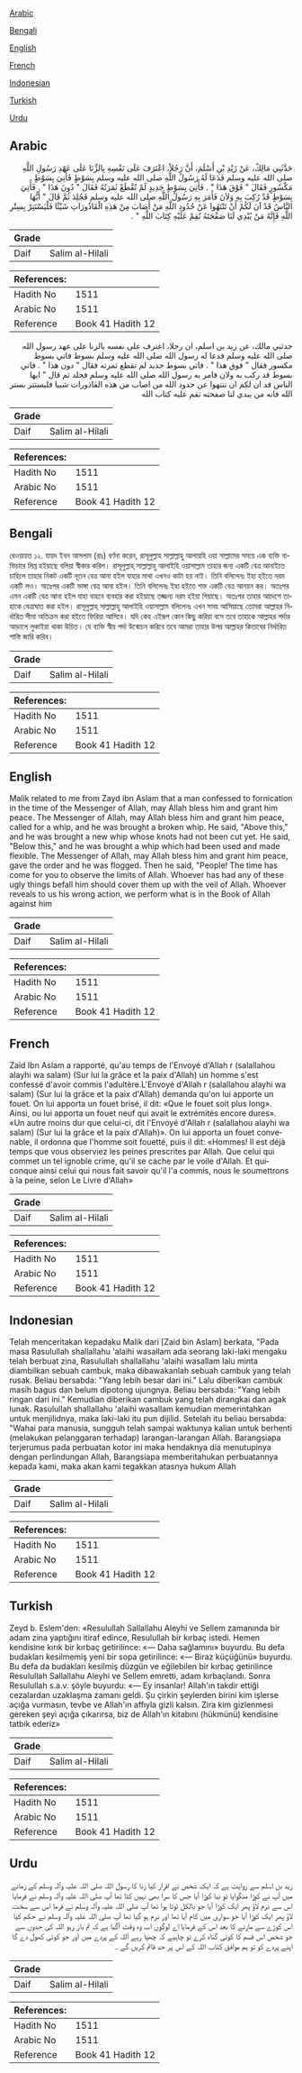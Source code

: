 [Arabic](#arabic)

[Bengali](#bengali)

[English](#english)

[French](#french)

[Indonesian](#indonesian)

[Turkish](#turkish)

[Urdu](#urdu)

## Arabic


<div dir="rtl" lang="ar" style={{fontSize:'larger',backgroundColor:'#f8f9fa',padding:20}}>
حَدَّثَنِي مَالِكٌ، عَنْ زَيْدِ بْنِ أَسْلَمَ، أَنَّ رَجُلاً، اعْتَرَفَ عَلَى نَفْسِهِ بِالزِّنَا عَلَى عَهْدِ رَسُولِ اللَّهِ صلى الله عليه وسلم فَدَعَا لَهُ رَسُولُ اللَّهِ صلى الله عليه وسلم بِسَوْطٍ فَأُتِيَ بِسَوْطٍ مَكْسُورٍ فَقَالَ ‏"‏ فَوْقَ هَذَا ‏"‏ ‏.‏ فَأُتِيَ بِسَوْطٍ جَدِيدٍ لَمْ تُقْطَعْ ثَمَرَتُهُ فَقَالَ ‏"‏ دُونَ هَذَا ‏"‏ ‏.‏ فَأُتِيَ بِسَوْطٍ قَدْ رُكِبَ بِهِ وَلاَنَ فَأَمَرَ بِهِ رَسُولُ اللَّهِ صلى الله عليه وسلم فَجُلِدَ ثُمَّ قَالَ ‏"‏ أَيُّهَا النَّاسُ قَدْ آنَ لَكُمْ أَنْ تَنْتَهُوا عَنْ حُدُودِ اللَّهِ مَنْ أَصَابَ مِنْ هَذِهِ الْقَاذُورَاتِ شَيْئًا فَلْيَسْتَتِرْ بِسِتْرِ اللَّهِ فَإِنَّهُ مَنْ يُبْدِي لَنَا صَفْحَتَهُ نُقِمْ عَلَيْهِ كِتَابَ اللَّهِ ‏"‏ ‏.‏
</div>
<div style={{backgroundColor:'#f8f9fa',padding:20, marginBottom: 10}}><table> <thead> <tr> <th>Grade</th> <th></th> </tr> </thead> <tbody> <tr><td>Daif</td><td>Salim al-Hilali</td></tr></tbody></table><table> <thead> <tr> <th>References:</th> <th></th> </tr> </thead> <tbody><tr><td>Hadith No</td><td>1511</td></tr><tr><td>Arabic No</td><td>1511</td></tr><tr><td>Reference</td><td>Book 41 Hadith 12</td></tr></tbody></table></div>


<div dir="rtl" lang="ar" style={{fontSize:'larger',backgroundColor:'#f8f9fa',padding:20}}>
حدثني مالك، عن زيد بن اسلم، ان رجلا، اعترف على نفسه بالزنا على عهد رسول الله صلى الله عليه وسلم فدعا له رسول الله صلى الله عليه وسلم بسوط فاتي بسوط مكسور فقال " فوق هذا " . فاتي بسوط جديد لم تقطع ثمرته فقال " دون هذا " . فاتي بسوط قد ركب به ولان فامر به رسول الله صلى الله عليه وسلم فجلد ثم قال " ايها الناس قد ان لكم ان تنتهوا عن حدود الله من اصاب من هذه القاذورات شييا فليستتر بستر الله فانه من يبدي لنا صفحته نقم عليه كتاب الله
</div>
<div style={{backgroundColor:'#f8f9fa',padding:20, marginBottom: 10}}><table> <thead> <tr> <th>Grade</th> <th></th> </tr> </thead> <tbody> <tr><td>Daif</td><td>Salim al-Hilali</td></tr></tbody></table><table> <thead> <tr> <th>References:</th> <th></th> </tr> </thead> <tbody><tr><td>Hadith No</td><td>1511</td></tr><tr><td>Arabic No</td><td>1511</td></tr><tr><td>Reference</td><td>Book 41 Hadith 12</td></tr></tbody></table></div>

## Bengali


<div dir="ltr" lang="bn" style={{fontSize:'larger',backgroundColor:'#f8f9fa',padding:20}}>
রেওয়ায়ত ১২. যায়দ ইবন আসলাম (রাঃ) বর্ণনা করেন, রাসূলুল্লাহ সাল্লাল্লাহু আলায়হি ওয়া সাল্লামের সময়ে এক ব্যক্তি ব্যভিচারে লিপ্ত হইয়াছে বলিয়া স্বীকার করিল। রাসূলুল্লাহ্ সাল্লাল্লাহু আলাইহি ওয়াসাল্লাম তাহার জন্য একটি বেত্র আনাইতে চাহিলে তাহার নিকট একটি নূতন বেত্র আনা হইল যাহার মাথা এখনও কাটা হয় নাই। তিনি বলিলেনঃ ইহা হইতে নরম একটি লও। অতঃপর একটি ভাঙ্গা বেত্র আনা হইল। তিনি বলিলেনঃ ইহা হইতে শক্ত একটি বেত্র আনয়ন কর। অতঃপর এমন একটি বেত্র আনা হইল যাহা বাহনে ব্যবহার করা হইয়াছে তজ্জন্য নরম হইয়া গিয়াছে। অতঃপর তাহার আদেশে তাহাকে বেত্ৰাঘাত করা হইল। রাসূলুল্লাহ্ সাল্লাল্লাহু আলাইহি ওয়াসাল্লাম বলিলেনঃ এখন সময় আসিয়াছে তোমরা আল্লাহর নির্ধারিত সীমা অতিক্রম করা হইতে ফিরিয়া আসিবে। যদি কেহ এইরূপ কোন কিছু করিয়া বসে তবে তাহাকে আল্লাহর পর্দার আড়ালে লুকাইয়া থাকা উচিত। যে ব্যক্তি স্বীয় পর্দা উন্মোচন করিবে তবে আমরা তাহার উপর আল্লাহর কিতাবের নির্ধারিত শাস্তি জারি করিব।
</div>
<div style={{backgroundColor:'#f8f9fa',padding:20, marginBottom: 10}}><table> <thead> <tr> <th>Grade</th> <th></th> </tr> </thead> <tbody> <tr><td>Daif</td><td>Salim al-Hilali</td></tr></tbody></table><table> <thead> <tr> <th>References:</th> <th></th> </tr> </thead> <tbody><tr><td>Hadith No</td><td>1511</td></tr><tr><td>Arabic No</td><td>1511</td></tr><tr><td>Reference</td><td>Book 41 Hadith 12</td></tr></tbody></table></div>

## English


<div dir="ltr" lang="en" style={{fontSize:'larger',backgroundColor:'#f8f9fa',padding:20}}>
Malik related to me from Zayd ibn Aslam that a man confessed to fornication in the time of the Messenger of Allah, may Allah bless him and grant him peace. The Messenger of Allah, may Allah bless him and grant him peace, called for a whip, and he was brought a broken whip. He said, "Above this," and he was brought a new whip whose knots had not been cut yet. He said, "Below this," and he was brought a whip which had been used and made flexible. The Messenger of Allah, may Allah bless him and grant him peace, gave the order and he was flogged. Then he said, "People! The time has come for you to observe the limits of Allah. Whoever has had any of these ugly things befall him should cover them up with the veil of Allah. Whoever reveals to us his wrong action, we perform what is in the Book of Allah against him
</div>
<div style={{backgroundColor:'#f8f9fa',padding:20, marginBottom: 10}}><table> <thead> <tr> <th>Grade</th> <th></th> </tr> </thead> <tbody> <tr><td>Daif</td><td>Salim al-Hilali</td></tr></tbody></table><table> <thead> <tr> <th>References:</th> <th></th> </tr> </thead> <tbody><tr><td>Hadith No</td><td>1511</td></tr><tr><td>Arabic No</td><td>1511</td></tr><tr><td>Reference</td><td>Book 41 Hadith 12</td></tr></tbody></table></div>

## French


<div dir="ltr" lang="fr" style={{fontSize:'larger',backgroundColor:'#f8f9fa',padding:20}}>
Zaid Ibn Aslam a rapporté, qu'au temps de l'Envoyé d'Allah r (salallahou alayhi wa salam) (Sur lui la grâce et la paix d'Allah) un homme s'est confessé d'avoir commis l'adultère.L'Envoyé d'Allah r (salallahou alayhi wa salam) (Sur lui la grâce et la paix d'Allah) demanda qu'on lui apporte un fouet. On lui apporta un fouet brisé, il dit: «Que le fouet soit plus long». Ainsi, ou lui apporta un fouet neuf qui avait le extrémités encore dures». «Un autre moins dur que celui-ci, dit l'Envoyé d'Allah r (salallahou alayhi wa salam) (Sur lui la grâce et la paix d'Allah)». On lui apporta un fouet convenable, il ordonna que l'homme soit fouetté, puis il dit: «Hommes! Il est déjà temps que vous observiez les peines prescrites par Allah. Que celui qui commet un tel ignoble crime, qu'il se cache par le voile d'Allah. Et quiconque ainsi celui qui nous fait savoir qu'il l'a commis, nous le soumettrons à la peine, selon Le Livre d'Allah»
</div>
<div style={{backgroundColor:'#f8f9fa',padding:20, marginBottom: 10}}><table> <thead> <tr> <th>Grade</th> <th></th> </tr> </thead> <tbody> <tr><td>Daif</td><td>Salim al-Hilali</td></tr></tbody></table><table> <thead> <tr> <th>References:</th> <th></th> </tr> </thead> <tbody><tr><td>Hadith No</td><td>1511</td></tr><tr><td>Arabic No</td><td>1511</td></tr><tr><td>Reference</td><td>Book 41 Hadith 12</td></tr></tbody></table></div>

## Indonesian


<div dir="ltr" lang="id" style={{fontSize:'larger',backgroundColor:'#f8f9fa',padding:20}}>
Telah menceritakan kepadaku Malik dari [Zaid bin Aslam] berkata, "Pada masa Rasulullah shallallahu 'alaihi wasallam ada seorang laki-laki mengaku telah berbuat zina, Rasulullah shallallahu 'alaihi wasallam lalu minta diambilkan sebuah cambuk, maka dibawakanlah sebuah cambuk yang telah rusak. Beliau bersabda: "Yang lebih besar dari ini." Lalu diberikan cambuk masih bagus dan belum dipotong ujungnya. Beliau bersabda: "Yang lebih ringan dari ini." Kemudian diberikan cambuk yang telah dirangkai dan agak lunak. Rasulullah shallallahu 'alaihi wasallam kemudian memerintahkan untuk menjilidnya, maka laki-laki itu pun dijilid. Setelah itu beliau bersabda: "Wahai para manusia, sungguh telah sampai waktunya kalian untuk berhenti (melakukan pelanggaran terhadap) larangan-larangan Allah. Barangsiapa terjerumus pada perbuatan kotor ini maka hendaknya dia menutupinya dengan perlindungan Allah, Barangsiapa memberitahukan perbuatannya kepada kami, maka akan kami tegakkan atasnya hukum Allah
</div>
<div style={{backgroundColor:'#f8f9fa',padding:20, marginBottom: 10}}><table> <thead> <tr> <th>Grade</th> <th></th> </tr> </thead> <tbody> <tr><td>Daif</td><td>Salim al-Hilali</td></tr></tbody></table><table> <thead> <tr> <th>References:</th> <th></th> </tr> </thead> <tbody><tr><td>Hadith No</td><td>1511</td></tr><tr><td>Arabic No</td><td>1511</td></tr><tr><td>Reference</td><td>Book 41 Hadith 12</td></tr></tbody></table></div>

## Turkish


<div dir="ltr" lang="tr" style={{fontSize:'larger',backgroundColor:'#f8f9fa',padding:20}}>
Zeyd b. Eslem'den: «Resulullah Sallallahu Aleyhi ve Sellem zamanında bir adam zina yaptığını itiraf edince, Resulullah bir kırbaç istedi. He­men kendisine kırık bir kırbaç getirilince: «— Daha sağlamını» buyurdu. Bu defa budakları kesilmemiş yeni bir sopa getirilince: «— Biraz küçüğünü» buyurdu. Bu defa da budakları kesilmiş düzgün ve eğilebilen bir kırbaç getirilince Resulullah Sallallahu Aleyhi ve Sellem emretti, adam kırbaçlandı. Sonra Resulullah s.a.v. şöyle buyurdu: «— Ey insanlar! Allah'ın takdir ettiği cezalardan uzaklaşma zamanı geldi. Şu çirkin şeylerden birini kim işlerse açığa vurmasın, tevbe ve Allah'ın affıyla gizli kalsın. Zira kim gizlenmesi gereken şeyi açığa çıkarırsa, biz de Allah'ın kitabını (hükmünü) kendisine tatbik ederiz»
</div>
<div style={{backgroundColor:'#f8f9fa',padding:20, marginBottom: 10}}><table> <thead> <tr> <th>Grade</th> <th></th> </tr> </thead> <tbody> <tr><td>Daif</td><td>Salim al-Hilali</td></tr></tbody></table><table> <thead> <tr> <th>References:</th> <th></th> </tr> </thead> <tbody><tr><td>Hadith No</td><td>1511</td></tr><tr><td>Arabic No</td><td>1511</td></tr><tr><td>Reference</td><td>Book 41 Hadith 12</td></tr></tbody></table></div>

## Urdu


<div dir="rtl" lang="ur" style={{fontSize:'larger',backgroundColor:'#f8f9fa',padding:20}}>
زید بن اسلم سے روایت ہے کہ ایک شخص نے اقرار کیا زنا کا رسول اللہ صلی اللہ علیہ وآلہ وسلم کے زمانے میں آپ نے کوڑا منگوایا تو نیا کوڑا آیا جس کا سرا بھی نہیں کٹا تھا آپ صلی اللہ علیہ وآلہ وسلم نے فرمایا اس سے نرم لاؤ پھر ایک کوڑا آیا جو بالکل ٹوٹا ہوا تھا آپ صلی اللہ علیہ وآلہ وسلم نے فرما اس سے سخت لاؤ پھر ایک کوڑا آیا جو سواری میں کام آیا تھا اور نرم ہو گیا تھا آپ صلی اللہ علیہ وآلہ وسلم نے حکم کیا اس کوڑے سے مارنے کا بعد اس کے فرمایا اے لوگوں اب وہ وقت آگیا ہے کہ تم باز رہو اللہ کی حدوں سے جو شخص اس قسم کا کوئی گناہ کرے تو چاہیے کہ چھپا رہے اللہ کے پردے میں اور جو کوئی کھول دے گا اپنے پردے کو تو ہم موافق کتاب اللہ کے اس پر حد قائم کریں گے ۔
</div>
<div style={{backgroundColor:'#f8f9fa',padding:20, marginBottom: 10}}><table> <thead> <tr> <th>Grade</th> <th></th> </tr> </thead> <tbody> <tr><td>Daif</td><td>Salim al-Hilali</td></tr></tbody></table><table> <thead> <tr> <th>References:</th> <th></th> </tr> </thead> <tbody><tr><td>Hadith No</td><td>1511</td></tr><tr><td>Arabic No</td><td>1511</td></tr><tr><td>Reference</td><td>Book 41 Hadith 12</td></tr></tbody></table></div>